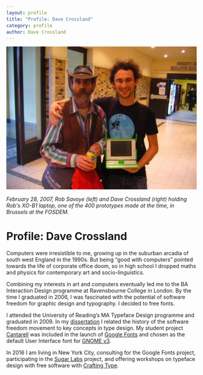 ```yaml
---
layout: profile
title: "Profile: Dave Crossland"
category: profile
author: Dave Crossland
---
```


![Rob Savoye and Dave Crossland at FOSDEM 2007](../files/img/2007-02-dc-in-fosdem.jpg)

_February 28, 2007, Rob Savoye (left) and Dave Crossland (right) holding Rob's XO-B1 laptop, one of the 400 prototypes made at the time, in Brussels at the FOSDEM._

# Profile: Dave Crossland

Computers were irresistible to me, growing up in the suburban arcadia of south west England in the 1990s. 
But being “good with computers” pointed towards the life of corporate office doom, so in high school I dropped maths and physics for contemporary art and socio-linguistics.

Combining my interests in art and computers eventually led me to the BA Interaction Design programme at Ravensbourne College in London. By the time I graduated in 2006, I was fascinated with the potential of software freedom for graphic design and typography. I decided to free fonts.

I attended the University of Reading’s MA Typeface Design programme and graduated in 2009. In my [dissertation](https://github.com/davelab6/matd-dissertation/) I related the history of the software freedom movement to key concepts in type design. My student project [Cantarell](https://en.wikipedia.org/wiki/Cantarell_(typeface)) was included in the launch of [Google Fonts](https://www.google.com/fonts) and chosen as the default User Interface font for [GNOME v3](https://www.gnome.org).

In 2016 I am living in New York City, consulting for the Google Fonts project, participating in the [Sugar Labs](https://www.sugarlabs.org) project, and offering workshops on typeface design with free software with [Crafting Type](http://craftingtype.com).
